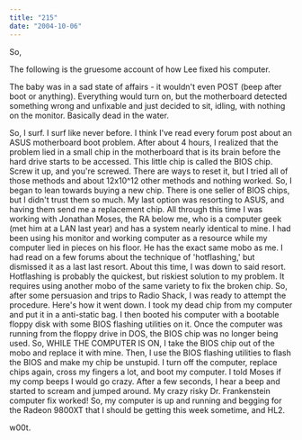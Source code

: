 ```yaml
---
title: "215"
date: "2004-10-06"
---
```


So,

The following is the gruesome account of how Lee fixed his computer.

The baby was in a sad state of affairs - it wouldn't even POST (beep after boot or anything). Everything would turn on, but the motherboard detected something wrong and unfixable and just decided to sit, idling, with nothing on the monitor. Basically dead in the water.

So, I surf. I surf like never before. I think I've read every forum post about an ASUS motherboard boot problem. After about 4 hours, I realized that the problem lied in a small chip in the motherboard that is its brain before the hard drive starts to be accessed. This little chip is called the BIOS chip. Screw it up, and you're screwed. There are ways to reset it, but I tried all of those methods and about 12x10^12 other methods and nothing worked. So, I began to lean towards buying a new chip. There is one seller of BIOS chips, but I didn't trust them so much. My last option was resorting to ASUS, and having them send me a replacement chip. All through this time I was working with Jonathan Moses, the RA below me, who is a computer geek (met him at a LAN last year) and has a system nearly identical to mine. I had been using his monitor and working computer as a resource while my computer lied in pieces on his floor. He has the exact same mobo as me. I had read on a few forums about the technique of 'hotflashing,' but dismissed it as a last last resort. About this time, I was down to said resort. Hotflashing is probably the quickest, but riskiest solution to my problem. It requires using another mobo of the same variety to fix the broken chip. So, after some persuasion and trips to Radio Shack, I was ready to attempt the procedure. Here's how it went down. I took my dead chip from my computer and put it in a anti-static bag. I then booted his computer with a bootable floppy disk with some BIOS flashing utilities on it. Once the computer was running from the floppy drive in DOS, the BIOS chip was no longer being used. So, WHILE THE COMPUTER IS ON, I take the BIOS chip out of the mobo and replace it with mine. Then, I use the BIOS flashing utilities to flash the BIOS and make my chip be unstupid. I turn off the computer, replace chips again, cross my fingers a lot, and boot my computer. I told Moses if my comp beeps I would go crazy. After a few seconds, I hear a beep and started to scream and jumped around. My crazy risky Dr. Frankenstein computer fix worked! So, my computer is up and running and begging for the Radeon 9800XT that I should be getting this week sometime, and HL2.

w00t.

